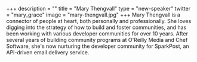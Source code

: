 +++
description = ""
title = "Mary Thengvall"
type = "new-speaker"
twitter = "mary_grace"
image = "mary-thengvall.jpg"
+++
Mary Thengvall is a connector of people at heart, both personally and professionally. She loves digging into the strategy of how to build and foster communities, and has been working with various developer communities for over 10 years. After several years of building community programs at O'Reilly Media and Chef Software, she's now nurturing the developer community for SparkPost, an API-driven email delivery service.